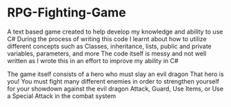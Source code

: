 # RPG-Fighting-Game
A text based game created to help develop my knowledge and ability to use C#
During the process of writing this code I learnt about how to utilize different concepts such as
Classes, inheritance, lists, public and private variables, parameters, and more
The code itself is messy and not well written as I wrote this in an effort to improve my ability in C#

The game itself consists of a hero who must slay an evil dragon
That hero is you!
You must fight many different enemies in order to strengthen yourself for your showdown against the evil dragon
Attack, Guard, Use Items, or Use a Special Attack in the combat system
